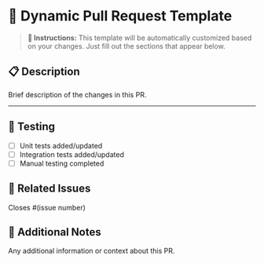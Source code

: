 # 🚀 Dynamic Pull Request Template

> **📝 Instructions:** This template will be automatically customized based on your changes. Just fill out the sections that appear below.

## 📋 Description
Brief description of the changes in this PR.

---

<!-- DYNAMIC CONTENT WILL BE INSERTED HERE BY WORKFLOW -->

## 🧪 Testing
- [ ] Unit tests added/updated
- [ ] Integration tests added/updated
- [ ] Manual testing completed

## 🔗 Related Issues
Closes #(issue number)

## 📝 Additional Notes
Any additional information or context about this PR.
